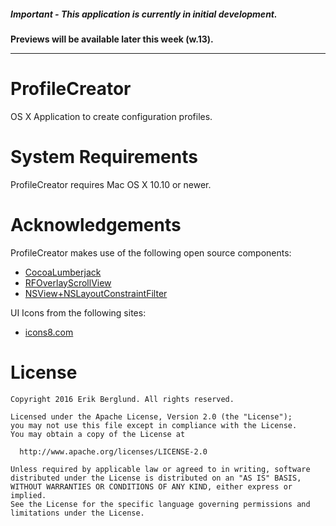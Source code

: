 ##### Important - This application is currently in initial development.

**Previews will be available later this week (w.13).**
___

# ProfileCreator
OS X Application to create configuration profiles.

# System Requirements
ProfileCreator requires Mac OS X 10.10 or newer.

# Acknowledgements

ProfileCreator makes use of the following open source components:

* [CocoaLumberjack](https://github.com/CocoaLumberjack/CocoaLumberjack)
* [RFOverlayScrollView](https://github.com/rheinfabrik/RFOverlayScrollView)
* [NSView+NSLayoutConstraintFilter](https://github.com/iluuu1994/ITSearchField/blob/8c4350bf7422a4d9d6a1ee4de6dccfd8d41d52e4/Expanding%20Search/Expanding%20Search/NSView%2BNSLayoutConstraintFilter.h)

UI Icons from the following sites:

* [icons8.com](https://icons8.com)

# License
    Copyright 2016 Erik Berglund. All rights reserved.
    
    Licensed under the Apache License, Version 2.0 (the "License");
    you may not use this file except in compliance with the License.
    You may obtain a copy of the License at
    
      http://www.apache.org/licenses/LICENSE-2.0
    
    Unless required by applicable law or agreed to in writing, software
    distributed under the License is distributed on an "AS IS" BASIS,
    WITHOUT WARRANTIES OR CONDITIONS OF ANY KIND, either express or implied.
    See the License for the specific language governing permissions and
    limitations under the License.
